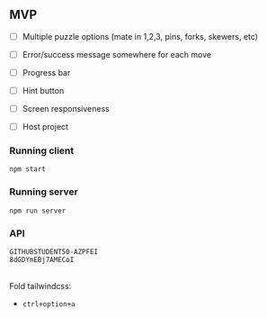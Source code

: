 ## MVP 
- [ ] Multiple puzzle options (mate in 1,2,3, pins, forks, skewers, etc)
- [ ] Error/success message somewhere for each move 
- [ ] Progress bar
- [ ] Hint button 
- [ ] Screen responsiveness 
- [ ] Host project 


### Running client
    npm start

### Running server
    npm run server

### API
    GITHUBSTUDENT50-AZPFEI
    8dGDYmEBj7AMECoI

<br>
Fold tailwindcss:

- `ctrl+option+a`
